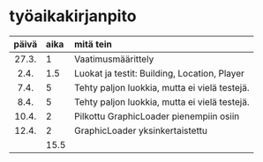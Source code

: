 # työaikakirjanpito

| päivä | aika | mitä tein  |
| :----:|:-----| :-----|
| 27.3. | 1    | Vaatimusmäärittely |
| 2.4. | 1.5    | Luokat ja testit: Building, Location, Player |
| 7.4. | 5    | Tehty paljon luokkia, mutta ei vielä testejä. |
| 8.4. | 5    | Tehty paljon luokkia, mutta ei vielä testejä. |
| 10.4. | 2    | Pilkottu GraphicLoader pienempiin osiin |
| 12.4. | 2    | GraphicLoader yksinkertaistettu |
|  | 15.5    |  |
